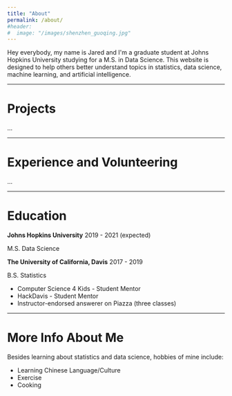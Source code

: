 ```yaml
---
title: "About"
permalink: /about/
#header:
#  image: "/images/shenzhen_guoqing.jpg"
---
```

Hey everybody, my name is Jared and I'm a graduate student at Johns Hopkins University studying for a M.S. in Data Science. This website is designed to help others better understand topics in statistics, data science, machine learning, and artificial intelligence.

------
# Projects
...

------
# Experience and Volunteering
...

------
# Education
**Johns Hopkins University** 2019 - 2021 (expected)

M.S. Data Science

**The University of California, Davis** 2017 - 2019

B.S. Statistics
- Computer Science 4 Kids - Student Mentor
- HackDavis - Student Mentor
- Instructor-endorsed answerer on Piazza (three classes)

------
# More Info About Me
Besides learning about statistics and data science, hobbies of mine include:
- Learning Chinese Language/Culture
- Exercise
- Cooking
